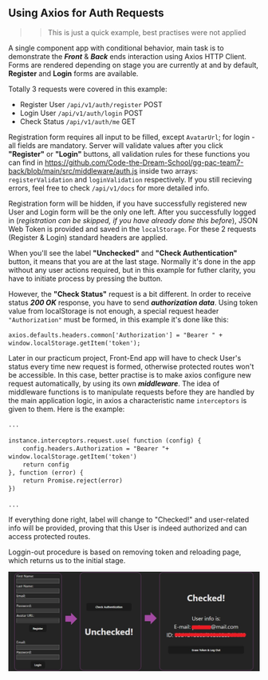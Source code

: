 ## Using Axios for Auth Requests

>>This is just a quick example, best practises were not applied

A single component app with conditional behavior, main task is to demonstrate the _**Front**_ & _**Back**_ ends interaction using Axios HTTP Client. Forms are rendered depending on stage you are currently at and by default, **Register** and **Login** forms are available.

Totally 3 requests were covered in this example:
* Register User `/api/v1/auth/register` POST
* Login User `/api/v1/auth/login` POST
* Check Status `/api/v1/auth/me` GET

Registration form requires all input to be filled, except `AvatarUrl`; for login - all fields are mandatory. Server will validate values after you click **"Register"** or **"Login"** buttons, all validation rules for these functions you can find in https://github.com/Code-the-Dream-School/gg-pac-team7-back/blob/main/src/middleware/auth.js inside two arrays: `registerValidation` and `loginValidation` respectively. If you still recieving errors, feel free to check `/api/v1/docs` for more detailed info.

Registration form will be hidden, if you have successfully registered new User and Login form will be the only one left. After you successfully logged in (_registration can be skipped, if you have already done this before_), JSON Web Token is provided and saved in the `localStorage`. For these 2 requests (Register & Login) standard headers are applied. 

When you'll see the label **"Unchecked"** and **"Check Authentication"** button, it means that you are at the last stage. Normally it's done in the app without any user actions required, but in this example for futher clarity, you have to initiate process by pressing the button.

However, the **"Check Status"** request is a bit different. In order to receive status _**200 OK**_ response, you have to send _**authorization data**_. Using token value from localStorage is not enough, a special request header `"Authorization"` must be formed, in this example it's done like this:

```
axios.defaults.headers.common['Authorization'] = "Bearer " + window.localStorage.getItem('token');
```
Later in our practicum project, Front-End app will have to check User's status every time new request is formed, otherwise protected routes won't be accessible. In this case, better practise is to make axios configure new request automatically, by using its own _**middleware**_. The idea of middleware functions is to manipulate requests before they are handled by the main application logic, in axios a characteristic name `interceptors` is given to them. Here is the example:

```
...

instance.interceptors.request.use( function (config) {
    config.headers.Authorization = "Bearer "+ window.localStorage.getItem('token')
    return config
}, function (error) {
    return Promise.reject(error)
})

...
```
If everything done right, label will change to "Checked!" and user-related info will be provided, proving that this User is indeed authorized and can access protected routes.

Loggin-out procedure is based on removing token and reloading page, which returns us to the initial stage.

![Auth Stages](https://github.com/lastpwnd/req-example/raw/master/public/testapp.jpg)